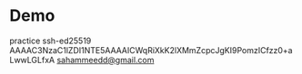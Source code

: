 # Demo
practice
ssh-ed25519 AAAAC3NzaC1lZDI1NTE5AAAAICWqRiXkK2lXMmZcpcJgKI9PomzICfzz0+aLwwLGLfxA sahammeedd@gmail.com
